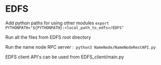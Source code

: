 # EDFS

Add python paths for using other modules ```export PYTHONPATH="${PYTHONPATH}:<local_path_to_edfs>/EDFS"```

Run all the files from EDFS root directory

Run the name node RPC server :``` python3 NameNode/NameNodeRestAPI.py```

EDFS client API's can be used from EDFS_client/main.py